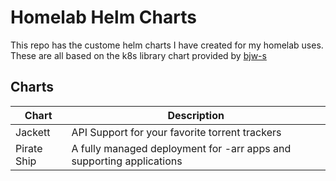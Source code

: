 # Homelab Helm Charts

This repo has the custome helm charts I have created for my homelab uses. These are all based on the k8s library chart provided by [bjw-s](https://bjw-s.github.io/helm-charts/docs/)

## Charts

| Chart       | Description                                                          |
| ----------- | -------------------------------------------------------------------- |
| Jackett     | API Support for your favorite torrent trackers                       |
| Pirate Ship | A fully managed deployment for -arr apps and supporting applications |
